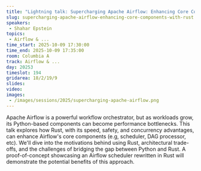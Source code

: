 ```yaml
---
title: "Lightning talk: Supercharging Apache Airflow: Enhancing Core Components with Rust"
slug: supercharging-apache-airflow-enhancing-core-components-with-rust
speakers:
 - Shahar Epstein
topics:
 - Airflow & ...
time_start: 2025-10-09 17:30:00
time_end: 2025-10-09 17:35:00
room: Columbia A
track: Airflow & ...
day: 20253
timeslot: 194
gridarea: 18/2/19/9
slides:
video:
images:
 - /images/sessions/2025/supercharging-apache-airflow.png
---
```


Apache Airflow is a powerful workflow orchestrator, but as workloads grow, its Python-based components can become performance bottlenecks. This talk explores how Rust, with its speed, safety, and concurrency advantages, can enhance Airflow's core components (e.g, scheduler, DAG processor, etc).
We'll dive into the motivations behind using Rust, architectural trade-offs, and the challenges of bridging the gap between Python and Rust. A proof-of-concept showcasing an Airflow scheduler rewritten in Rust will demonstrate the potential benefits of this approach.